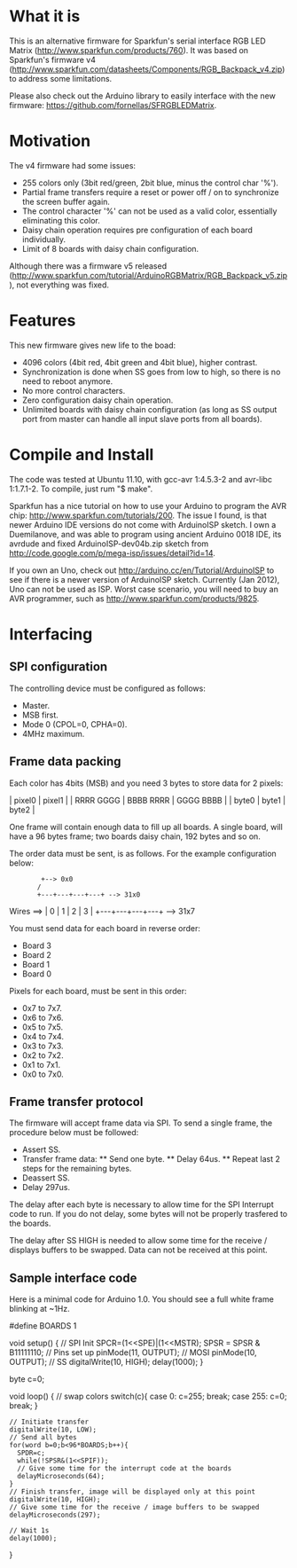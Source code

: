 What it is
==========

This is an alternative firmware for Sparkfun's serial interface RGB LED Matrix (http://www.sparkfun.com/products/760). It was based on Sparkfun's firmware v4 (http://www.sparkfun.com/datasheets/Components/RGB_Backpack_v4.zip) to address some limitations.

Please also check out the Arduino library to easily interface with the new firmware: https://github.com/fornellas/SFRGBLEDMatrix.

Motivation
==========

The v4 firmware had some issues:

* 255 colors only (3bit red/green, 2bit blue, minus the control char '%').
* Partial frame transfers require a reset or power off / on to synchronize the screen buffer again.
* The control character '%' can not be used as a valid color, essentially eliminating this color.
* Daisy chain operation requires pre configuration of each board individually.
* Limit of 8 boards with daisy chain configuration.

Although there was a firmware v5 released (http://www.sparkfun.com/tutorial/ArduinoRGBMatrix/RGB_Backpack_v5.zip), not everything was fixed.

Features
========

This new firmware gives new life to the boad:

* 4096 colors (4bit red, 4bit green and 4bit blue), higher contrast.
* Synchronization is done when SS goes from low to high, so there is no need to reboot anymore.
* No more control characters.
* Zero configuration daisy chain operation.
* Unlimited boards with daisy chain configuration (as long as SS output port from master can handle all input slave ports from all boards).

Compile and Install
===================

The code was tested at Ubuntu 11.10, with gcc-avr 1:4.5.3-2 and avr-libc 1:1.7.1-2. To compile, just rum "$ make".

Sparkfun has a nice tutorial on how to use your Arduino to program the AVR chip: http://www.sparkfun.com/tutorials/200. The issue I found, is that newer Arduino IDE versions do not come with ArduinoISP sketch. I own a Duemilanove, and was able to program using ancient Arduino 0018 IDE, its avrdude and fixed ArduinoISP-dev04b.zip sketch from http://code.google.com/p/mega-isp/issues/detail?id=14.

If you own an Uno, check out http://arduino.cc/en/Tutorial/ArduinoISP to see if there is a newer version of ArduinoISP sketch. Currently (Jan 2012), Uno can not be used as ISP. Worst case scenario, you will need to buy an AVR programmer, such as http://www.sparkfun.com/products/9825.

Interfacing
===========

SPI configuration
-----------------

The controlling device must be configured as follows:

* Master.
* MSB first.
* Mode 0 (CPOL=0, CPHA=0).
* 4MHz maximum.

Frame data packing
------------------

Each color has 4bits (MSB) and you need 3 bytes to store data for 2 pixels:

 |      pixel0     |      pixel1     |
 | RRRR GGGG | BBBB RRRR | GGGG BBBB |
 |   byte0   |   byte1   |   byte2   |

One frame will contain enough data to fill up all boards. A single board, will have a 96 bytes frame; two boards daisy chain, 192 bytes and so on.

The order data must be sent, is as follows. For the example configuration below:

            +--> 0x0
           /
           +---+---+---+---+ --> 31x0
 Wires ==> | 0 | 1 | 2 | 3 |
           +---+---+---+---+ --> 31x7

You must send data for each board in reverse order:

* Board 3
* Board 2
* Board 1
* Board 0

Pixels for each board, must be sent in this order:

* 0x7 to 7x7.
* 0x6 to 7x6.
* 0x5 to 7x5.
* 0x4 to 7x4.
* 0x3 to 7x3.
* 0x2 to 7x2.
* 0x1 to 7x1.
* 0x0 to 7x0.

Frame transfer protocol
-----------------------

The firmware will accept frame data via SPI. To send a single frame, the procedure below must be followed:

* Assert SS.
* Transfer frame data:
** Send one byte.
** Delay 64us.
** Repeat last 2 steps for the remaining bytes.
* Deassert SS.
* Delay 297us.

The delay after each byte is necessary to allow time for the SPI Interrupt code to run. If you do not delay, some bytes will not be properly trasfered to the boards.

The delay after SS HIGH is needed to allow some time for the receive / displays buffers to be swapped. Data can not be received at this point.

Sample interface code
---------------------

Here is a minimal code for Arduino 1.0. You should see a full white frame blinking at ~1Hz.

  #define BOARDS 1
  
  void setup() {
    // SPI Init
    SPCR=(1<<SPE)|(1<<MSTR);
    SPSR = SPSR & B11111110;
    // Pins set up
    pinMode(11, OUTPUT); // MOSI
    pinMode(10, OUTPUT); // SS
    digitalWrite(10, HIGH);
    delay(1000);
  }
  
  byte c=0;
  
  void loop() {
    // swap colors
    switch(c){
      case 0:
      c=255;
      break;
    case 255:
      c=0;
      break;
    }
    
    // Initiate transfer
    digitalWrite(10, LOW);
    // Send all bytes
    for(word b=0;b<96*BOARDS;b++){
      SPDR=c;
      while(!SPSR&(1<<SPIF));
      // Give some time for the interrupt code at the boards
      delayMicroseconds(64);
    }
    // Finish transfer, image will be displayed only at this point
    digitalWrite(10, HIGH);
    // Give some time for the receive / image buffers to be swapped
    delayMicroseconds(297);
  
    // Wait 1s
    delay(1000);
  }
